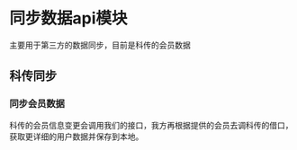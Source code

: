 # 同步数据api模块

主要用于第三方的数据同步，目前是科传的会员数据

## 科传同步

### 同步会员数据

科传的会员信息变更会调用我们的接口，我方再根据提供的会员去调科传的借口，获取更详细的用户数据并保存到本地。
